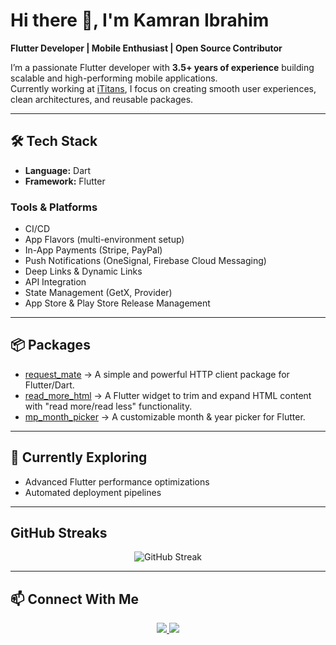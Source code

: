 # Hi there 👋, I'm Kamran Ibrahim

**Flutter Developer | Mobile Enthusiast | Open Source Contributor**

I’m a passionate Flutter developer with **3.5+ years of experience** building scalable and high-performing mobile applications.  
Currently working at [iTitans](https://ititans.com), I focus on creating smooth user experiences, clean architectures, and reusable packages.

---

## 🛠️ Tech Stack
- **Language:** Dart  
- **Framework:** Flutter  

### Tools & Platforms
- CI/CD 
- App Flavors (multi-environment setup)  
- In-App Payments (Stripe, PayPal)  
- Push Notifications (OneSignal, Firebase Cloud Messaging)  
- Deep Links & Dynamic Links  
- API Integration  
- State Management (GetX, Provider)  
- App Store & Play Store Release Management  

---

## 📦 Packages
- [request_mate](https://pub.dev/packages/request_mate) → A simple and powerful HTTP client package for Flutter/Dart.
- [read_more_html](https://pub.dev/packages/read_more_html) → A Flutter widget to trim and expand HTML content with "read more/read less" functionality.  
- [mp_month_picker](https://pub.dev/packages/mp_month_picker) → A customizable month & year picker for Flutter.  

---

## 🌱 Currently Exploring
- Advanced Flutter performance optimizations  
- Automated deployment pipelines
  
---

## GitHub Streaks
<p align="center">
  <img src="https://streak-stats.demolab.com?user=kamranibrahim&theme=tokyonight&hide_border=true" alt="GitHub Streak" />
</p>

---

## 📫 Connect With Me

<p align="center">
  <a href="https://www.linkedin.com/in/kamran-ibrahim-052714246/">
    <img src="https://img.shields.io/badge/LinkedIn-0077B5?style=for-the-badge&logo=linkedin&logoColor=white"/>
  </a>
  <a href="mailto:devtime3@gmail.com">
    <img src="https://img.shields.io/badge/Email-D14836?style=for-the-badge&logo=gmail&logoColor=white"/>
  </a>
</p>
 


